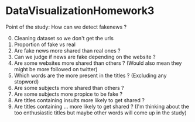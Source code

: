 # DataVisualizationHomework3

Point of the study: 
How can we detect fakenews ?

0) Cleaning dataset so we don't get the urls
1) Proportion of fake vs real
2) Are fake news more shared than real ones ?
3) Can we judge if news are fake depending on the website ?
4) Are some websites more shared than others ? (Would also mean they might be more followed on twitter)
5) Which words are the more present in the titles ? (Excluding any stopword)
6) Are some subjects more shared than others ?
7) Are some subjects more propice to be fake ?
8) Are titles containing insults more likely to get shared ?
9) Are titles containing ... more likely to get shared ? (I'm thinking about the too enthusiastic titles but maybe other words will come up in the study)